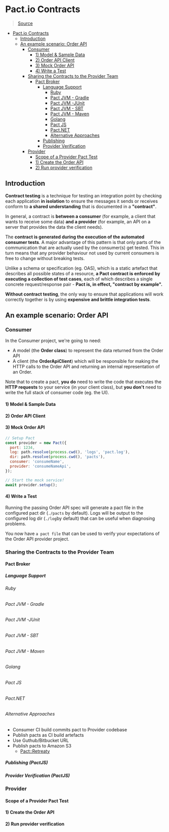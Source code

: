 # Pact.io Contracts

> [Source](https://docs.pact.io/)

<!-- @import "[TOC]" {cmd="toc" depthFrom=1 depthTo=6 orderedList=false} -->

<!-- code_chunk_output -->

- [Pact.io Contracts](#pactio-contracts)
  - [Introduction](#introduction)
  - [An example scenario: Order API](#an-example-scenario-order-api)
    - [Consumer](#consumer)
      - [1) Model & Sample Data](#1-model-sample-data)
      - [2) Order API Client](#2-order-api-client)
      - [3) Mock Order API](#3-mock-order-api)
      - [4) Write a Test](#4-write-a-test)
    - [Sharing the Contracts to the Provider Team](#sharing-the-contracts-to-the-provider-team)
      - [Pact Broker](#pact-broker)
        - [Language Support](#language-support)
          - [Ruby](#ruby)
          - [Pact JVM - Gradle](#pact-jvm-gradle)
          - [Pact JVM -JUnit](#pact-jvm-junit)
          - [Pact JVM - SBT](#pact-jvm-sbt)
          - [Pact JVM - Maven](#pact-jvm-maven)
          - [Golang](#golang)
          - [Pact JS](#pact-js)
          - [Pact.NET](#pactnet)
          - [Alternative Approaches](#alternative-approaches)
        - [Publishing](#publishing)
        - [Provider Verification](#provider-verification)
    - [Provider](#provider)
      - [Scope of a Provider Pact Test](#scope-of-a-provider-pact-test)
      - [1) Create the Order API](#1-create-the-order-api)
      - [2) Run provider verification](#2-run-provider-verification)

<!-- /code_chunk_output -->

## Introduction

**Contract testing** is a technique for testing an integration point by checking
each application **in isolation** to ensure the messages it sends or receives
conform to **a shared understanding** that is documented in a **"contract"**.

In general, a contract is **between a consumer** (for example, a client that
wants to receive some data) **and a provider** (for example, an API on a server
that provides the data the client needs).

The **contract is generated during the execution of the automated consumer
tests**. A major advantage of this pattern is that only parts of the
communication that are actually used by the consumer(s) get tested. This in turn
means that any provider behaviour not used by current consumers is free to
change without breaking tests.

Unlike a schema or specification (eg. OAS), which is a static artefact that
describes all possible states of a resource, **a Pact contract is enforced by
executing a collection of test cases**, each of which describes a single
concrete request/response pair - **Pact is, in effect, "contract by example".**

**Without contract testing**, the only way to ensure that applications will work
correctly together is by using **expensive and brittle integration tests**.

## An example scenario: Order API

### Consumer

In the Consumer project, we're going to need:

- A model (the **Order class**) to represent the data returned from the Order
  API
- A client (the **OrderApiClient**) which will be responsible for making the
  HTTP calls to the Order API and returning an internal representation of an
  Order.

Note that to create a pact, **you** **do** need to write the code that executes
the **HTTP requests** to your service (in your client class), but **you don't**
need to write the full stack of consumer code (eg. the UI).

#### 1) Model & Sample Data

#### 2) Order API Client

#### 3) Mock Order API

```js
// Setup Pact
const provider = new Pact({
  port: 1234,
  log: path.resolve(process.cwd(), 'logs', 'pact.log'),
  dir: path.resolve(process.cwd(), 'pacts'),
  consumer: 'consumeName',
  provider: 'consumeNameApi',
});

// Start the mock service!
await provider.setup();
```

#### 4) Write a Test

Running the passing Order API spec will generate a pact file in the configured
pact dir (`./pacts` by default). Logs will be output to the configured log dir
(`./log`by default) that can be useful when diagnosing problems.

You now have `a pact file` that can be used to verify your expectations of the
Order API provider project.

### Sharing the Contracts to the Provider Team

#### Pact Broker

##### Language Support

###### Ruby

###### Pact JVM - Gradle

###### Pact JVM -JUnit

###### Pact JVM - SBT

###### Pact JVM - Maven

###### Golang

###### Pact JS

###### Pact.NET

###### Alternative Approaches

- Consumer CI build commits pact to Provider codebase
- Publish pacts as CI build artefacts
- Use Guthub/Bitbucket URL
- Publish pacts to Amazon S3
  - [Pact::Retreaty](https://github.com/fairfaxmedia/pact-retreaty)

##### Publishing (PactJS)

##### Provider Verification (PactJS)

### Provider

#### Scope of a Provider Pact Test

#### 1) Create the Order API

#### 2) Run provider verification

